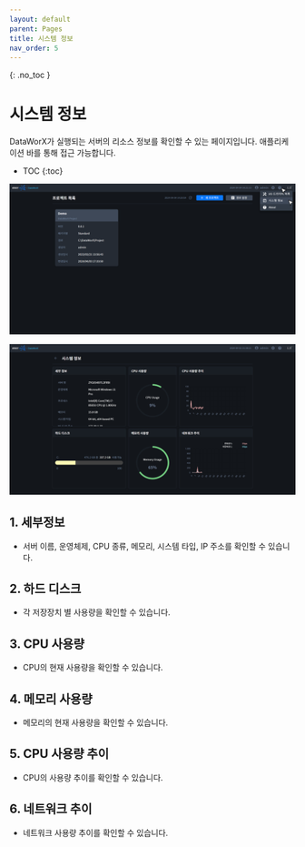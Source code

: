 ```yaml
---
layout: default
parent: Pages
title: 시스템 정보
nav_order: 5
---
```


{: .no_toc }
# 시스템 정보
DataWorX가 실행되는 서버의 리소스 정보를 확인할 수 있는 페이지입니다. 애플리케이션 바를 통해 접근 가능합니다.

- TOC
{:toc}

![System Info. Item](./system-info-item.png)

![System Info.](./system-info.png)

## 1. 세부정보
- 서버 이름, 운영체제, CPU 종류, 메모리, 시스템 타입, IP 주소를 확인할 수 있습니다.

## 2. 하드 디스크
- 각 저장장치 별 사용량을 확인할 수 있습니다.

## 3. CPU 사용량
- CPU의 현재 사용량을 확인할 수 있습니다.

## 4. 메모리 사용량
- 메모리의 현재 사용량을 확인할 수 있습니다.

## 5. CPU 사용량 추이
- CPU의 사용량 추이를 확인할 수 있습니다.

## 6. 네트워크 추이
- 네트워크 사용량 추이를 확인할 수 있습니다.
